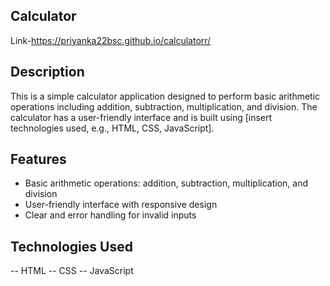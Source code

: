 ## Calculator
Link-https://priyanka22bsc.github.io/calculatorr/


## Description

This is a simple calculator application designed to perform basic arithmetic operations including addition, subtraction, multiplication, and division. The calculator has a user-friendly interface and is built using [insert technologies used, e.g., HTML, CSS, JavaScript].

## Features

- Basic arithmetic operations: addition, subtraction, multiplication, and division
- User-friendly interface with responsive design
- Clear and error handling for invalid inputs

## Technologies Used
-- HTML
-- CSS
-- JavaScript



